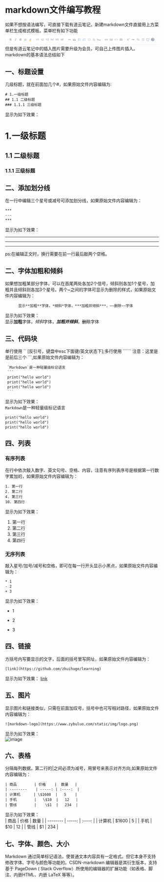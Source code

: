 # markdown文件编写教程
如果不想按语法编写，可直接下载有道云笔记，新建markdown文件直接用上方菜单栏生成格式模板。菜单栏有如下功能   
![markdown](https://github.com/zhuihuge/learning/blob/main/note.PNG)   
但是有道云笔记中的插入图片需要升级为会员，可自己上传图片插入。   
markdown的基本语法总结如下   
## 一、标题设置
几级标题，就在前面加几个#，如果原始文件内容编辑为:    
```
# 1.一级标题    
## 1.1 二级标题    
### 1.1.1 三级标题     
```
显示为如下效果：
# 1.一级标题
##  1.1 二级标题
### 1.1.1 三级标题
## 二、添加划分线
在一行中编辑三个星号或减号可添加划分线，如果原始文件内容编辑为：   
```
***   
---   
***
```
显示为如下效果：
***
---
***
ps:在编辑正文时，换行需要在前一行最后敲两个空格。    
## 二、字体加粗和倾斜
如果想加粗某部分字体，可以在首尾两处各加2个信号，倾斜则各加1个星号，加粗并且倾斜则各加3个星号。两个~之间的字体可显示为删除的样式，如果原始文件内容编辑为：     
```
      显示**加粗**字体，*倾斜*字体，***加粗并倾斜***，~~删除~~字体
```  
显示为如下效果：    
显示**加粗**字体，*倾斜*字体，***加粗并倾斜***，~~删除~~字体

## 三、代码块
单行使用 `` [反引号，键盘中esc下面键/英文状态下];多行使用 `````` 注意：这里是是前后三个 ```,如果原始文件内容编辑为：     
     
     `Markdown`是一种轻量级标记语言   
     ```    
     print("hello world")     
     print("hello world")     
     print("hello world")     
     ```   
显示为如下效果：     
`Markdown`是一种轻量级标记语言
```
print("hello world")   
print("hello world")   
print("hello world")   
```
## 四、列表
### 有序列表
在行中依次敲入数字、英文句号、空格、内容，注意有序列表序号是根据第一行数字累加的，如果原始文件内容编辑为：   
```
1. 第一行    
2. 第二行    
4. 第三行    
10. 第四行   
```
显示为如下效果：     
1. 第一行
2. 第二行
4. 第三行
10. 第四行
### 无序列表
敲入星号/加号/减号和空格，即可在每一行开头显示小黑点，如果原始文件内容编辑为：  
```
* 1    
- 2  
+ 3
```
显示为如下效果：     
* 1
- 2
+ 3
## 四、链接
方括号内写要显示的文字，后面的括号里写网址，如果原始文件内容编辑为：   
```
[link](https://github.com/zhuihuge/learning)
```
显示为如下效果：
[link](https://github.com/zhuihuge/learning)  
## 五、图片
显示图片和链接类似，只需在前面加叹号，括号中也可写相对路径，如果原始文件内容编辑为：   
```
![markdown-logo](https://www.zybuluo.com/static/img/logo.png)
```
显示为如下效果：   
![image](https://note.youdao.com/favicon.ico)
## 六、表格
分隔每列数据，第二行的|之间必须为减号，用冒号来表示对齐方向,如果原始文件内容编辑为：  
```
| 商品        | 价格    |  数量   |
| --------    | -----: | :----:  |
| 计算机      | \$1600  |   5    |
| 手机        |   \$10  |   12   |
| 管线        |    \$1  |   234  |
```
显示为如下效果：   
| 商品        | 价格    |  数量   |
| --------    | -----: | :----:  |
| 计算机      | \$1600  |   5    |
| 手机        |   \$10  |   12   |
| 管线        |    \$1  |   234  |

## 七、字体、颜色、大小   
Markdown 通过简单标记语法，使普通文本内容具有一定格式。但它本身不支持修改字体、字号与颜色等功能的。CSDN-markdown 编辑器是其衍生版本，支持基于 PageDown ( Stack Overflow）所使用的编辑器的扩展功能（如表格、脚注、内嵌HTML、内嵌 LaTeX 等等）。
